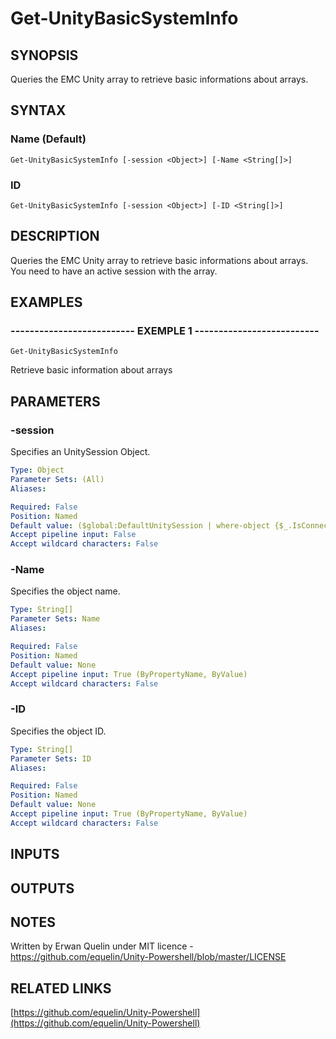 # Get-UnityBasicSystemInfo

## SYNOPSIS
Queries the EMC Unity array to retrieve basic informations about arrays.

## SYNTAX

### Name (Default)
```
Get-UnityBasicSystemInfo [-session <Object>] [-Name <String[]>]
```

### ID
```
Get-UnityBasicSystemInfo [-session <Object>] [-ID <String[]>]
```

## DESCRIPTION
Queries the EMC Unity array to retrieve basic informations about arrays.
You need to have an active session with the array.

## EXAMPLES

### -------------------------- EXEMPLE 1 --------------------------
```
Get-UnityBasicSystemInfo
```

Retrieve basic information about arrays

## PARAMETERS

### -session
Specifies an UnitySession Object.

```yaml
Type: Object
Parameter Sets: (All)
Aliases: 

Required: False
Position: Named
Default value: ($global:DefaultUnitySession | where-object {$_.IsConnected -eq $true})
Accept pipeline input: False
Accept wildcard characters: False
```

### -Name
Specifies the object name.

```yaml
Type: String[]
Parameter Sets: Name
Aliases: 

Required: False
Position: Named
Default value: None
Accept pipeline input: True (ByPropertyName, ByValue)
Accept wildcard characters: False
```

### -ID
Specifies the object ID.

```yaml
Type: String[]
Parameter Sets: ID
Aliases: 

Required: False
Position: Named
Default value: None
Accept pipeline input: True (ByPropertyName, ByValue)
Accept wildcard characters: False
```

## INPUTS

## OUTPUTS

## NOTES
Written by Erwan Quelin under MIT licence - https://github.com/equelin/Unity-Powershell/blob/master/LICENSE

## RELATED LINKS

[https://github.com/equelin/Unity-Powershell](https://github.com/equelin/Unity-Powershell)

